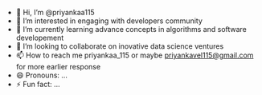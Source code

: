 - 👋 Hi, I’m @priyankaa115
- 👀 I’m interested in engaging with developers community
- 🌱 I’m currently learning advance concepts in algorithms and software developement
- 💞️ I’m looking to collaborate on inovative data science ventures
- 📫 How to reach me priyankaa_115 or maybe priyankavel115@gmail.com for more earlier response
- 😄 Pronouns: ...
- ⚡ Fun fact: ...

<!---
priyankaa115/priyankaa115 is a ✨ special ✨ repository because its `README.md` (this file) appears on your GitHub profile.
You can click the Preview link to take a look at your changes.
--->
